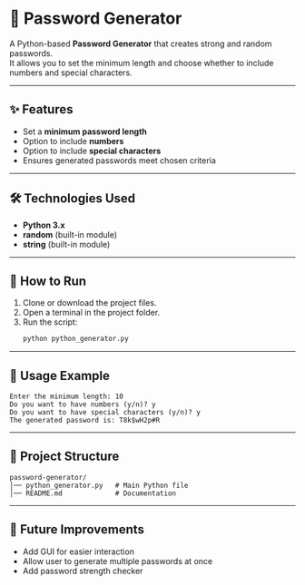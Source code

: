 # 🔑 Password Generator  

A Python-based **Password Generator** that creates strong and random passwords.  
It allows you to set the minimum length and choose whether to include numbers and special characters.  

---

## ✨ Features  
- Set a **minimum password length**  
- Option to include **numbers**  
- Option to include **special characters**  
- Ensures generated passwords meet chosen criteria  

---

## 🛠️ Technologies Used  
- **Python 3.x**  
- **random** (built-in module)  
- **string** (built-in module)  

---

## 🚀 How to Run  

1. Clone or download the project files.  
2. Open a terminal in the project folder.  
3. Run the script:  
   ```bash
   python python_generator.py
   ```  

---

## 📖 Usage Example  

```text
Enter the minimum length: 10
Do you want to have numbers (y/n)? y
Do you want to have special characters (y/n)? y
The generated password is: T8k$wH2p#R
```

---

## 📂 Project Structure  
```
password-generator/
│── python_generator.py   # Main Python file
│── README.md             # Documentation
```

---

## 🔮 Future Improvements  
- Add GUI for easier interaction  
- Allow user to generate multiple passwords at once  
- Add password strength checker  
